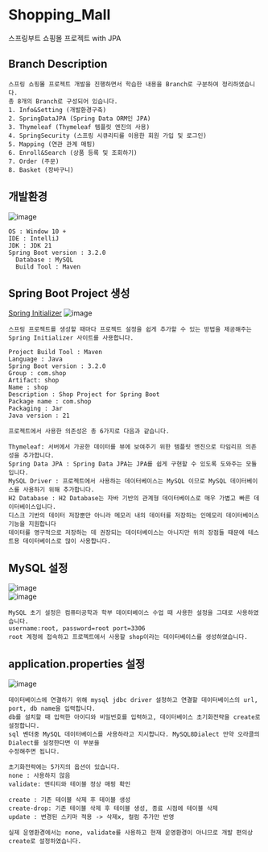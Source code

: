 # Shopping_Mall
스프링부트 쇼핑몰 프로젝트 with JPA

## Branch Description

```
스프링 쇼핑몰 프로젝트 개발을 진행하면서 학습한 내용을 Branch로 구분하여 정리하였습니다.
총 8개의 Branch로 구성되어 있습니다.
1. Info&Setting (개발환경구축)
2. SpringDataJPA (Spring Data ORM인 JPA)
3. Thymeleaf (Thymeleaf 템플릿 엔진의 사용) 
4. SpringSecurity (스프링 시큐리티를 이용한 회원 가입 및 로그인)
5. Mapping (연관 관계 매핑)
6. Enroll&Search (상품 등록 및 조회하기)
7. Order (주문)
8. Basket (장바구니)
```

## 개발환경
![image](https://github.com/mr-won/Shopping_Mall/assets/58906858/71b39261-c9e6-4718-afd0-bd74a763ef55)
```
OS : Window 10 +
IDE : IntelliJ
JDK : JDK 21
Spring Boot version : 3.2.0
  Database : MySQL
  Build Tool : Maven
```

## Spring Boot Project 생성
[Spring Initializer](https://start.spring.io/)
![image](https://github.com/mr-won/Shopping_Mall/assets/58906858/07367f3c-63f9-40fc-ab74-54c6d24ce5df)   
```
스프링 프로젝트를 생성할 때마다 프로젝트 설정을 쉽게 추가할 수 있는 방법을 제공해주는 Spring Initializer 사이트를 사용합니다.

Project Build Tool : Maven
Language : Java
Spring Boot version : 3.2.0
Group : com.shop
Artifact: shop
Name : shop
Description : Shop Project for Spring Boot
Package name : com.shop
Packaging : Jar
Java version : 21
```
```
프로젝트에서 사용한 의존성은 총 6가지로 다음과 같습니다.

Thymeleaf: 서버에서 가공한 데이터를 뷰에 보여주기 위한 템플릿 엔진으로 타임리프 의존성을 추가합니다.
Spring Data JPA : Spring Data JPA는 JPA를 쉽게 구현할 수 있도록 도와주는 모듈입니다.
MySQL Driver : 프로젝트에서 사용하는 데이터베이스는 MySQL 이므로 MySQL 데이터베이스를 사용하기 위해 추가합니다.
H2 Database : H2 Database는 자바 기반의 관계형 데이터베이스로 매우 가볍고 빠른 데이터베이스입니다.
디스크 기반의 데이터 저장뿐만 아니라 메모리 내의 데이터를 저장하는 인메모리 데이터베이스 기능을 지원합니다
데이터를 영구적으로 저장하는 데 권장되는 데이터베이스는 아니지만 위의 장점들 때문에 테스트용 데이터베이스로 많이 사용합니다.
```

## MySQL 설정
![image](https://github.com/mr-won/Shopping_Mall/assets/58906858/1631c80d-b3f1-4a4e-a614-b2f81805a7ef)       
![image](https://github.com/mr-won/Shopping_Mall/assets/58906858/92b13cbf-da67-40a5-a5ad-7f09f8861fc1)    
```
MySQL 초기 설정은 컴퓨터공학과 학부 데이터베이스 수업 때 사용한 설정을 그대로 사용하였습니다.
username:root, password=root port=3306 
root 계정에 접속하고 프로젝트에서 사용할 shop이라는 데이터베이스를 생성하였습니다.
```

## application.properties 설정
![image](https://github.com/mr-won/Shopping_Mall/assets/58906858/f1569e4b-9092-4e9a-8993-23a795b8d7a8)
```
데이터베이스에 연결하기 위해 mysql jdbc driver 설정하고 연결할 데이터베이스의 url, port, db name을 입력합니다.
db를 설치할 때 입력한 아이디와 비밀번호를 입력하고, 데이터베이스 초기화전략을 create로 설정합니다.
sql 벤더중 MySQL 데이터베이스를 사용하라고 지시합니다. MySQL8Dialect 만약 오라클의 Dialect를 설정한다면 이 부분을
수정해주면 됩니다.

초기화전략에는 5가지의 옵션이 있습니다.
none : 사용하지 않음
validate: 엔티티와 테이블 정상 매핑 확인

create : 기존 테이블 삭제 후 테이블 생성
create-drop: 기존 테이블 삭제 후 테이블 생성, 종료 시점에 테이블 삭제
update : 변경된 스키마 적용 -> 삭제x, 컬럼 추가만 반영

실제 운영환경에서는 none, validate를 사용하고 현재 운영환경이 아니므로 개발 편의상 create로 설정하였습니다. 
```
